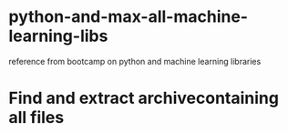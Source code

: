 # python-and-max-all-machine-learning-libs
reference from bootcamp on python and machine learning libraries

# Find and extract archivecontaining all files
